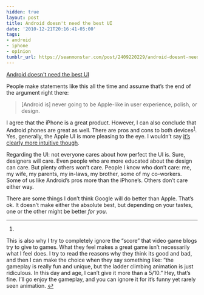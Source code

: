 ```yaml
---
hidden: true
layout: post
title: Android doesn't need the best UI
date: '2010-12-21T20:16:41-05:00'
tags:
- android
- iphone
- opinion
tumblr_url: https://seanmonstar.com/post/2409220229/android-doesnt-need-the-best-ui
---
```

[Android doesn't need the best UI](http://www.marco.org/2402097858)  

People make statements like this all the time and assume that’s the end of the argument right there:

> [Android is] never going to be Apple-like in user experience, polish, or design.

I agree that the iPhone is a great product. However, I can also conclude that Android phones are great as well. There are pros and cons to both devices<sup id="fnref:1"><a href="#fn:1" class="footnote-ref" role="doc-noteref">1</a></sup>. Yes, generally, the Apple UI is more pleasing to the eye. I wouldn’t say [it’s clearly more intuitive though](http://scripting.com/stories/2010/08/23/whereIsTheIphone4Spacebar.html).

Regarding the UI: not everyone cares about how perfect the UI is. Sure, designers will care. Even people who are more educated about the design can care. But plenty others won’t care. People I know who don’t care: me, my wife, my parents, my in-laws, my brother, some of my co-workers. Some of us like Android’s pros more than the iPhone’s. Others don’t care either way.

There are some things I don’t think Google will do better than Apple. That’s ok. It doesn’t make either the absolute best, but depending on your tastes, one or the other might be better _for you_.

* * *

1. 

This is also why I try to completely ignore the “score” that video game blogs try to give to games. What they feel makes a great game isn’t necessarily what I feel does. I try to read the reasons why they think its good and bad, and then I can make the choice when they say something like: “the gameplay is really fun and unique, but the ladder climbing animation is just ridiculous. In this day and age, I can’t give it more than a 5/10.” Hey, that’s fine. I’ll go enjoy the gameplay, and you can ignore it for it’s funny yet rarely seen animation.&nbsp;[↩︎](#fnref:1)

